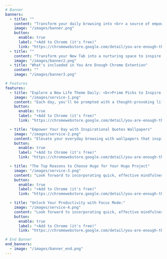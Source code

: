 ```yaml
---
# Banner
banners:
  - title: ""
    content: "Transform your daily browsing into <br> a source of empowerment<br>& a daily reminder <br>that you are more than your productivity <br>— you are your priorities."
    image: "/images/banner.png"
    button:
      enable: true
      label: "+Add to Chrome (it's free)"
      link: "https://chromewebstore.google.com/detail/you-are-enough-themes/jjhepbefjobocclogioacjcbnnkbiffn?authuser=0&hl=en"
  - title: ""
    content: "Transform your New Tab into a nurturing space to inspire self-acceptance, fuel your motivation, find your pace, discover your authentic self, and live a fulfilled life, free from energy-draining things like burnout or peer pressure in this fast-paced world."
    image: "/images/banner2.png"
  - title: "What's inclueded in You Are Enough Chrome Extention"
    content: ""
    image: "/images/banner3.png"

# Features
features:
  - title: "Explore a New Life Theme Daily: <br>Prime Picks to Inspire Your Self-Discovery Journey"
    image: "/images/service-1.png"
    content: "Each day, you'll be prompted with a thought-provoking life question designed to spark deep introspection and broaden your perspective.\nAccompanying each question, we curate and recommend one insightful articles, helping you explore complex life themes and better understand your own thoughts and feelings. Whether you're looking to find clarity, seek motivation, or simply expand your horizons, 'Daily Life Theme' offers a unique opportunity to engage with your inner self while gaining valuable wisdom from around the world."
    button:
      enable: true
      label: "+Add to Chrome (it's free)"
      link: "https://chromewebstore.google.com/detail/you-are-enough-themes/jjhepbefjobocclogioacjcbnnkbiffn?authuser=0&hl=en"

  - title: "Empower Your Day with Inspirational Quotes Wallpapers"
    image: "/images/service-2.png"
    content: "Elevate your everyday browsing with wallpapers that inspire limitless possibilities. Each quote is designed to unlock your inner potential and boost your motivation, turning every tab into a source of inspiration."
    button:
      enable: true
      label: "+Add to Chrome (it's free)"
      link: "https://chromewebstore.google.com/detail/you-are-enough-themes/jjhepbefjobocclogioacjcbnnkbiffn?authuser=0&hl=en"

  - title: "The Top Reasons to Choose Hugo for Your Hugo Project"
    image: "/images/service-3.png"
    content: "Look forward to incorporating quick, effective mindfulness exercises into your routine with our Breathe & Reset feature. \nDesigned to promote relaxation and clarity it's the perfect companion for anyone looking to destress and refocus in just minutes."
    button:
      enable: true
      label: "+Add to Chrome (it's free)"
      link: "https://chromewebstore.google.com/detail/you-are-enough-themes/jjhepbefjobocclogioacjcbnnkbiffn?authuser=0&hl=en"

  - title: "Unlock Your Productivity with Focus Mode:"
    image: "/images/service-4.png"
    content: "Look forward to incorporating quick, effective mindfulness exercises into your routine with our Breathe & Reset feature. \nDesigned to promote relaxation and clarity it's the perfect companion for anyone looking to destress and refocus in just minutes."
    button:
      enable: true
      label: "+Add to Chrome (it's free)"
      link: "https://chromewebstore.google.com/detail/you-are-enough-themes/jjhepbefjobocclogioacjcbnnkbiffn?authuser=0&hl=en"

# End Banner
end_banners:
  - image: "/images/banner_end.png"
---
```

